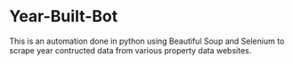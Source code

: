 # Year-Built-Bot
This is an automation done in python using Beautiful Soup and Selenium to scrape year contructed data from various property data websites.
